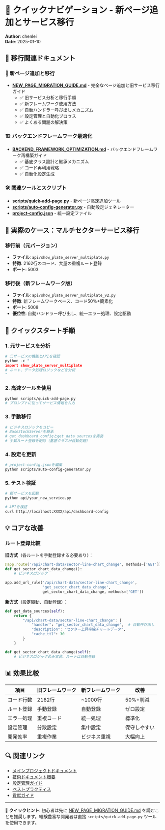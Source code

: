 # 🔗 クイックナビゲーション - 新ページ追加とサービス移行

**Author**: chenlei  
**Date**: 2025-01-10  

## 📖 移行関連ドキュメント

### 🔄 新ページ追加と移行
- **[NEW_PAGE_MIGRATION_GUIDE.md](docs/NEW_PAGE_MIGRATION_GUIDE.md)** - 完全なページ追加と旧サービス移行ガイド
  - ✅ 旧サービス分析と移行手順
  - ✅ 新フレームワーク使用方法
  - ✅ 自動ハンドラー呼び出しメカニズム
  - ✅ 設定管理と自動化プロセス
  - ✅ よくある問題の解決策

### 🏗️ バックエンドフレームワーク最適化
- **[BACKEND_FRAMEWORK_OPTIMIZATION.md](docs/BACKEND_FRAMEWORK_OPTIMIZATION.md)** - バックエンドフレームワーク再構築ガイド
  - ✅ 基底クラス設計と継承メカニズム
  - ✅ コード再利用戦略
  - ✅ 自動化設定生成

### 🛠️ 関連ツールとスクリプト
- **[scripts/quick-add-page.py](scripts/quick-add-page.py)** - 新ページ高速追加ツール
- **[scripts/auto-config-generator.py](scripts/auto-config-generator.py)** - 自動設定ジェネレーター
- **[project-config.json](project-config.json)** - 統一設定ファイル

## 🎯 実際のケース：マルチセクターサービス移行

### 移行前（元バージョン）
- **ファイル**: `api/show_plate_server_multiplate.py`
- **特徴**: 2162行のコード、大量の重複ルート登録
- **ポート**: 5003

### 移行後（新フレームワーク版）
- **ファイル**: `api/show_plate_server_multiplate_v2.py`
- **特徴**: 新フレームワークベース、コード50%+簡素化
- **ポート**: 5008
- **優位性**: 自動ハンドラー呼び出し、統一エラー処理、設定駆動

## 🚀 クイックスタート手順

### 1. 元サービスを分析
```python
# 元サービスの機能とAPIを確認
python -c "
import show_plate_server_multiplate
# ルート、データ処理ロジックなどを分析
"
```

### 2. 高速ツールを使用
```bash
python scripts/quick-add-page.py
# プロンプトに従ってサービス情報を入力
```

### 3. 手動移行
```bash
# ビジネスロジックをコピー
# BaseStockServerを継承
# get_dashboard_configとget_data_sourcesを実装
# 手動ルート登録を削除（基底クラスが自動処理）
```

### 4. 設定を更新
```bash
# project-config.jsonを編集
python scripts/auto-config-generator.py
```

### 5. テスト検証
```bash
# 新サービスを起動
python api/your_new_service.py

# APIを検証
curl http://localhost:XXXX/api/dashboard-config
```

## 💡 コアな改善

### ルート登録比較

**旧方式**（各ルートを手動登録する必要あり）：
```python
@app.route('/api/chart-data/sector-line-chart_change', methods=['GET'])
def get_sector_chart_data_change():
    # ビジネスロジック
    
app.add_url_rule('/api/chart-data/sector-line-chart_change', 
                 'get_sector_chart_data_change', 
                 get_sector_chart_data_change, methods=['GET'])
```

**新方式**（設定駆動、自動登録）：
```python
def get_data_sources(self):
    return {
        "/api/chart-data/sector-line-chart_change": {
            "handler": "get_sector_chart_data_change",  # 自動呼び出し
            "description": "セクター上昇率線チャートデータ",
            "cache_ttl": 30
        }
    }

def get_sector_chart_data_change(self):
    # ビジネスロジックのみ実装、ルートは自動登録
```

## 📊 効果比較

| 項目 | 旧フレームワーク | 新フレームワーク | 改善 |
|------|--------|--------|------|
| コード行数 | 2162行 | ~1000行 | 50%+削減 |
| ルート登録 | 手動登録 | 自動登録 | ゼロ設定 |
| エラー処理 | 重複コード | 統一処理 | 標準化 |
| 設定管理 | 分散設定 | 集中設定 | 保守しやすい |
| 開発効率 | 重複作業 | ビジネス重視 | 大幅向上 |

## 🔍 関連リンク

- [メインプロジェクトドキュメント](README.md)
- [技術ドキュメント概要](docs/README.md)
- [設定管理ガイド](docs/CONFIG_GUIDE.md)
- [ベストプラクティス](docs/BEST_PRACTICES.md)
- [貢献ガイド](docs/CONTRIBUTING.md)

---

📝 **クイックヒント**: 初心者は先に [NEW_PAGE_MIGRATION_GUIDE.md](docs/NEW_PAGE_MIGRATION_GUIDE.md) を読むことを推奨します。経験豊富な開発者は直接 `scripts/quick-add-page.py` ツールを使用できます。
